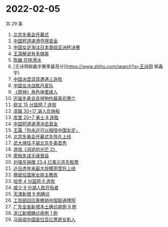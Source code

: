 # 2022-02-05

共 29 条

<!-- BEGIN -->
<!-- 最后更新时间 Sat Feb 05 2022 23:10:58 GMT+0800 (China Standard Time) -->

1. [北京冬奥会开幕式](https://www.zhihu.com/search?q=冬奥会开幕式)
1. [中国短道速滑夺得首金](https://www.zhihu.com/search?q=短道速滑)
1. [中国女足淘汰日本晋级亚洲杯决赛](https://www.zhihu.com/search?q=中国女足)
1. [王濛解说有多搞笑](https://www.zhihu.com/search?q=王濛解说)
1. [陈巍 花样滑冰](https://www.zhihu.com/search?q=花样滑冰)
1. [王诗玥柳鑫宇赛季最高分](https://www.zhihu.com/search?q=王诗玥 柳鑫宇)
1. [中国冰壶混双遭遇三连败](https://www.zhihu.com/search?q=冰壶)
1. [中国女冰战胜丹麦队](https://www.zhihu.com/search?q=冰球)
1. [《原神》角色神里绫人](https://www.zhihu.com/search?q=原神)
1. [历届冬奥会吉祥物你最喜欢哪个](https://www.zhihu.com/search?q=冬奥会吉祥物)
1. [欧文 15 分篮网 7 连败](https://www.zhihu.com/search?q=篮网)
1. [浓眉 30+17 湖人负快船](https://www.zhihu.com/search?q=湖人)
1. [库里 20+7 勇士 8 连胜](https://www.zhihu.com/search?q=勇士)
1. [中国短道速滑冲击首金](https://www.zhihu.com/search?q=短道速滑)
1. [王霜「你永远可以相信中国女足」](https://www.zhihu.com/search?q=王霜)
1. [北京冬奥会开幕式先导片上线](https://www.zhihu.com/search?q=北京冬奥会开幕式先导片)
1. [武大靖任子威北京冬奥首秀](https://www.zhihu.com/search?q=短道速滑)
1. [游戏《消逝的光芒 2》](https://www.zhihu.com/search?q=消逝的光芒2)
1. [荣格失误无缘晋级](https://www.zhihu.com/search?q=荣格)
1. [刘强东捐赠 23.4 亿美元京东股票](https://www.zhihu.com/search?q=刘强东捐赠股票)
1. [近日虎年来最大规模雨雪将上线](https://www.zhihu.com/search?q=虎年最大规模雨雪将上线)
1. [蔡斌任国家女排主教练](https://www.zhihu.com/search?q=蔡斌)
1. [哈登 4 分篮网 6 连败](https://www.zhihu.com/search?q=篮网)
1. [威少 9 分湖人胜开拓者](https://www.zhihu.com/search?q=湖人)
1. [天津新增 9 例确诊](https://www.zhihu.com/search?q=天津疫情)
1. [工信部回应美撤销中国联通牌照](https://www.zhihu.com/search?q=工信部回应美撤销中国联通牌照)
1. [广东全省新增本土确诊病例 9 例](https://www.zhihu.com/search?q=广东疫情)
1. [浙江新增确诊病例 1 例](https://www.zhihu.com/search?q=浙江疫情)
1. [马丽成中国首位百亿票房女影人](https://www.zhihu.com/search?q=马丽)

<!-- END -->

